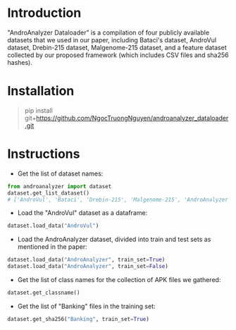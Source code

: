 # Introduction
"AndroAnalyzer Dataloader" is a compilation of four publicly available datasets that we used in our paper, including Bataci's dataset, AndroVul dataset, Drebin-215 dataset, Malgenome-215 dataset, and a feature dataset collected by our proposed framework (which includes CSV files and sha256 hashes).

# Installation
> pip install git+https://github.com/NgocTruongNguyen/androanalyzer_dataloader.git

# Instructions

- Get the list of dataset names:
```python
from androanalyzer import dataset
dataset.get_list_dataset()
# ['AndroVul', 'Bataci', 'Drebin-215', 'Malgenome-215', 'AndroAnalyzer']
```

- Load the "AndroVul" dataset as a dataframe:
```python
dataset.load_data("AndroVul")
```

- Load the AndroAnalyzer dataset, divided into train and test sets as mentioned in the paper:
```python
dataset.load_data("AndroAnalyzer", train_set=True)
dataset.load_data("AndroAnalyzer", train_set=False)
```

- Get the list of class names for the collection of APK files we gathered:
```python
dataset.get_classname()
```

- Get the list of "Banking" files in the training set:
```python
dataset.get_sha256("Banking", train_set=True)
```